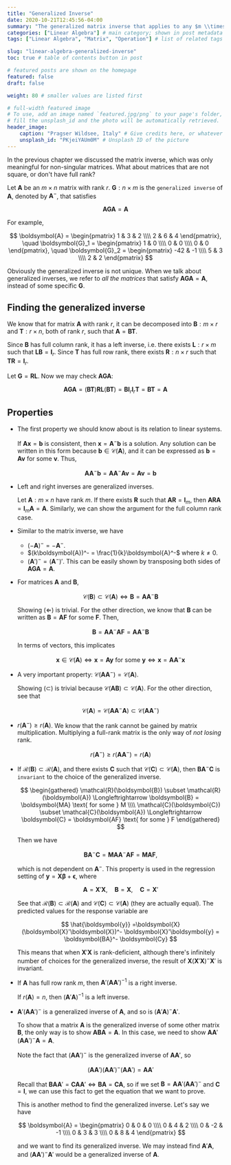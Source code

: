 ```yaml
---
title: "Generalized Inverse"
date: 2020-10-21T12:45:56-04:00
summary: "The generalized matrix inverse that applies to any $m \\times n$ matrix." # appears in list of posts
categories: ["Linear Algebra"] # main category; shown in post metadata
tags: ["Linear Algebra", "Matrix", "Operation"] # list of related tags

slug: "linear-algebra-generalized-inverse"
toc: true # table of contents button in post

# featured posts are shown on the homepage
featured: false
draft: false

weight: 80 # smaller values are listed first

# full-width featured image
# To use, add an image named `featured.jpg/png` to your page's folder, or
# fill the unsplash_id and the photo will be automatically retrieved.
header_image:
    caption: "Pragser Wildsee, Italy" # Give credits here, or whatever captions you want to add (support markdown)
    unsplash_id: "PKjeiYAUm0M" # Unsplash ID of the picture
---
```


In the previous chapter we discussed the matrix inverse, which was only meaningful for non-singular matrices. What about matrices that are not square, or don't have full rank?

Let $\boldsymbol{A}$ be an $m \times n$ matrix with rank $r$. $\boldsymbol{G}: n \times m$ is the `generalized inverse` of $\boldsymbol{A}$, denoted by $\boldsymbol{A}^{-}$, that satisfies

$$
\boldsymbol{AGA} = \boldsymbol{A}
$$

For example,

$$
\boldsymbol{A} = \begin{pmatrix}
    1 & 3 & 2 \\\\
    2 & 6 & 4
\end{pmatrix}, \quad
\boldsymbol{G}_1 = \begin{pmatrix}
    1 & 0 \\\\
    0 & 0 \\\\
    0 & 0
\end{pmatrix}, \quad
\boldsymbol{G}_2 = \begin{pmatrix}
    -42 & -1 \\\\
    5 & 3 \\\\
    2 & 2
\end{pmatrix}
$$

Obviously the generalized inverse is not unique. When we talk about generalized inverses, we refer to _all the matrices_ that satisfy $\boldsymbol{AGA} = \boldsymbol{A}$, instead of some specific $\boldsymbol{G}$.

## Finding the generalized inverse

We know that for matrix $\boldsymbol{A}$ with rank $r$, it can be decomposed into $\boldsymbol{B}: m \times r$ and $\boldsymbol{T}: r \times n$, both of rank $r$, such that $\boldsymbol{A} = \boldsymbol{BT}$.

Since $\boldsymbol{B}$ has full column rank, it has a left inverse, i.e. there exists $\boldsymbol{L}: r \times m$ such that $\boldsymbol{LB} = \boldsymbol{I}_r$. Since $\boldsymbol{T}$ has full row rank, there exists $\boldsymbol{R}: n \times r$ such that $\boldsymbol{TR} = \boldsymbol{I}_r$.

Let $\boldsymbol{G} = \boldsymbol{RL}$. Now we may check $\boldsymbol{AGA}$:

$$
\boldsymbol{AGA} = (\boldsymbol{BT})\boldsymbol{RL}(\boldsymbol{BT}) = \boldsymbol{BI}_r\boldsymbol{I}_r\boldsymbol{T} = \boldsymbol{BT} = \boldsymbol{A}
$$

## Properties

-   The first property we should know about is its relation to linear systems.

    If $\boldsymbol{Ax} = \boldsymbol{b}$ is consistent, then $\boldsymbol{x} = \boldsymbol{A}^{-}\boldsymbol{b}$ is a solution. Any solution can be written in this form because $\boldsymbol{b} \in \mathcal{C}(\boldsymbol{A})$, and it can be expressed as $\boldsymbol{b} = \boldsymbol{Av}$ for some $\boldsymbol{v}$. Thus,

    $$
    \boldsymbol{AA}^{-}\boldsymbol{b} = \boldsymbol{AA}^{-}\boldsymbol{Av} = \boldsymbol{Av} = \boldsymbol{b}
    $$

-   Left and right inverses are generalized inverses.

    Let $\boldsymbol{A}: m \times n$ have rank $m$. If there exists $\boldsymbol{R}$ such that $\boldsymbol{AR} = \boldsymbol{I}_m$, then $\boldsymbol{ARA} = \boldsymbol{I}_m\boldsymbol{A} = \boldsymbol{A}$. Similarly, we can show the argument for the full column rank case.

-   Similar to the matrix inverse, we have
    -   $(-\boldsymbol{A})^{-} = -\boldsymbol{A}^{-}$.
    -   $(k\boldsymbol{A})^- = \frac{1}{k}\boldsymbol{A}^-$ where $k \neq 0$.
    -   $(\boldsymbol{A}')^- = (\boldsymbol{A}^-)'$. This can be easily shown by transposing both sides of $\boldsymbol{AGA} = \boldsymbol{A}$.
-   For matrices $\boldsymbol{A}$ and $\boldsymbol{B}$,

    $$
    \mathcal{C}(\boldsymbol{B}) \subset \mathcal{C}(\boldsymbol{A}) \Longleftrightarrow \boldsymbol{B} = \boldsymbol{AA}^-\boldsymbol{B}
    $$

    Showing ($\Leftarrow$) is trivial. For the other direction, we know that $\boldsymbol{B}$ can be written as $\boldsymbol{B} = \boldsymbol{AF}$ for some $\boldsymbol{F}$. Then,

    $$
    \boldsymbol{B} = \boldsymbol{AA}^-\boldsymbol{AF} = \boldsymbol{AA}^-\boldsymbol{B}
    $$

    In terms of vectors, this implicates

    $$
    \boldsymbol{x} \in \mathcal{C}(\boldsymbol{A}) \Longleftrightarrow  \boldsymbol{x} = \boldsymbol{Ay} \text{ for some } \boldsymbol{y} \Longleftrightarrow \boldsymbol{x} = \boldsymbol{AA}^-\boldsymbol{x}
    $$

-   A very important property: $\mathcal{C}(\boldsymbol{AA}^-) = \mathcal{C}(\boldsymbol{A})$.

    Showing ($\subset$) is trivial because $\mathcal{C}(\boldsymbol{AB}) \subset \mathcal{C}(\boldsymbol{A})$. For the other direction, see that

    $$
    \mathcal{C}(\boldsymbol{A}) = \mathcal{C}(\boldsymbol{AA}^-\boldsymbol{A}) \subset \mathcal{C}(\boldsymbol{AA}^-)
    $$

-   $r(\boldsymbol{A}^-) \geq r(\boldsymbol{A})$. We know that the rank cannot be gained by matrix multiplication. Multiplying a full-rank matrix is the only way of _not losing_ rank.

    $$
    r(\boldsymbol{A}^-) \geq r(\boldsymbol{AA}^-) = r(\boldsymbol{A})
    $$

-   If $\mathcal{R}(\boldsymbol{B}) \subset \mathcal{R}(\boldsymbol{A})$, and there exists $\boldsymbol{C}$ such that $\mathcal{C}(\boldsymbol{C}) \subset \mathcal{C}(\boldsymbol{A})$, then $\boldsymbol{BA}^-\boldsymbol{C}$ is `invariant` to the choice of the generalized inverse.

    $$
    \begin{gathered}
        \mathcal{R}(\boldsymbol{B}) \subset \mathcal{R}(\boldsymbol{A}) \Longleftrightarrow \boldsymbol{B} = \boldsymbol{MA} \text{ for some } M \\\\
        \mathcal{C}(\boldsymbol{C}) \subset \mathcal{C}(\boldsymbol{A}) \Longleftrightarrow \boldsymbol{C} = \boldsymbol{AF} \text{ for some } F
    \end{gathered}
    $$

    Then we have

    $$
        \boldsymbol{BA}^- \boldsymbol{C} = \boldsymbol{MAA}^- \boldsymbol{AF} = \boldsymbol{MAF},
    $$

    which is not dependent on $\boldsymbol{A}^-$. This property is used in the regression setting of $\boldsymbol{y} = \boldsymbol{X\beta} + \boldsymbol{\epsilon}$, where

    $$
    \boldsymbol{A} = \boldsymbol{X}'\boldsymbol{X}, \quad \boldsymbol{B} = \boldsymbol{X}, \quad \boldsymbol{C} = \boldsymbol{X}'
    $$

    See that $\mathcal{R}(\boldsymbol{B}) \subset \mathcal{R}(\boldsymbol{A})$ and $\mathcal{C}(\boldsymbol{C}) \subset \mathcal{C}(\boldsymbol{A})$ (they are actually equal). The predicted values for the response variable are

    $$
    \hat{\boldsymbol{y}} =\boldsymbol{X}(\boldsymbol{X}'\boldsymbol{X})^- \boldsymbol{X}'\boldsymbol{y} = \boldsymbol{BA}^- \boldsymbol{Cy}
    $$

    This means that when $\boldsymbol{X}'\boldsymbol{X}$ is rank-deficient, although there's infinitely number of choices for the generalized inverse, the result of $\boldsymbol{X}(\boldsymbol{X}'\boldsymbol{X})^- \boldsymbol{X}'$ is invariant.

-   If $\boldsymbol{A}$ has full row rank $m$, then $\boldsymbol{A}'(\boldsymbol{AA}')^{-1}$ is a right inverse.

    If $r(\boldsymbol{A}) = n$, then $(\boldsymbol{A}'\boldsymbol{A})^{-1}$ is a left inverse.

-   $\boldsymbol{A}'(\boldsymbol{AA}')^-$ is a generalized inverse of $\boldsymbol{A}$, and so is $(\boldsymbol{A}'\boldsymbol{A})^- \boldsymbol{A}'$.

    To show that a matrix $\boldsymbol{A}$ is the generalized inverse of some other matrix $\boldsymbol{B}$, the only way is to show $\boldsymbol{ABA} = \boldsymbol{A}$. In this case, we need to show $\boldsymbol{A} \boldsymbol{A}'(\boldsymbol{AA}')^- \boldsymbol{A} = \boldsymbol{A}$.

    Note the fact that $(\boldsymbol{AA}')^-$ is the generalized inverse of $\boldsymbol{AA}'$, so

    $$
    (\boldsymbol{AA}') (\boldsymbol{AA}')^- (\boldsymbol{AA}') = \boldsymbol{AA}'
    $$

    Recall that $\boldsymbol{BAA}' = \boldsymbol{CAA}' \Longleftrightarrow \boldsymbol{BA} = \boldsymbol{CA}$, so if we set $\boldsymbol{B} = \boldsymbol{AA}'(\boldsymbol{AA}')^-$ and $\boldsymbol{C} = \boldsymbol{I}$, we can use this fact to get the equation that we want to prove.

    This is another method to find the generalized inverse. Let's say we have

    $$
    \boldsymbol{A} = \begin{pmatrix}
        0 & 0 & 0 \\\\
        0 & 4 & 2 \\\\
        0 & -2 & -1 \\\\
        0 & 3 & 3 \\\\
        0 & 8 & 4
    \end{pmatrix}
    $$

    and we want to find its generalized inverse. We may instead find $\boldsymbol{A}'\boldsymbol{A}$, and $(\boldsymbol{AA}')^-\boldsymbol{A}'$ would be a generalized inverse of $\boldsymbol{A}$.
